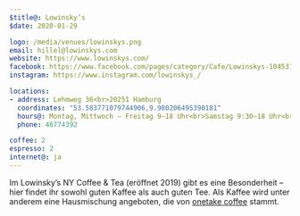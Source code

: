 ```yaml
---
$title@: Lowinsky’s
$date: 2020-01-29

logo: /media/venues/lowinskys.png
email: hillel@lowinskys.com
website: https://www.lowinskys.com/
facebook: https://www.facebook.com/pages/category/Cafe/Lowinskys-104537934260946
instagram: https://www.instagram.com/lowinskys_/

locations:
- address: Lehmweg 36<br>20251 Hamburg
  coordinates: "53.583771079744906,9.980206495390181"
  hours@: Montag, Mittwoch – Freitag 9–18 Uhr<br>Samstag 9:30–18 Uhr<br>Sonntag 10–17 Uhr
  phone: 46774392

coffee: 2
espresso: 2
internet@: ja
---
```


Im Lowinsky’s NY Coffee & Tea (eröffnet 2019) gibt es eine Besonderheit – hier findet ihr sowohl guten Kaffee als auch guten Tee. Als Kaffee wird unter anderem eine Hausmischung angeboten, die von [onetake coffee](https://www.onetake.coffee/) stammt.